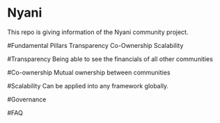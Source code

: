 # Nyani
This repo is giving information of the Nyani community project. 

#Fundamental Pillars
Transparency
Co-Ownership
Scalability


#Transparency
Being able to see the financials of all other communities

#Co-ownership
Mutual ownership between communities 

#Scalability
Can be applied into any framework globally.

#Governance

#FAQ
